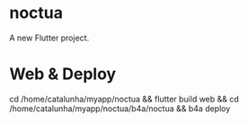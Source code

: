 # noctua

A new Flutter project.


# Web & Deploy

cd /home/catalunha/myapp/noctua && flutter build web && cd /home/catalunha/myapp/noctua/b4a/noctua && b4a deploy